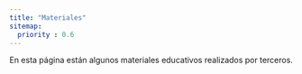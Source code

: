 ```yaml
---
title: "Materiales"
sitemap:
  priority : 0.6
---
```

En esta página están algunos materiales educativos realizados por terceros.

